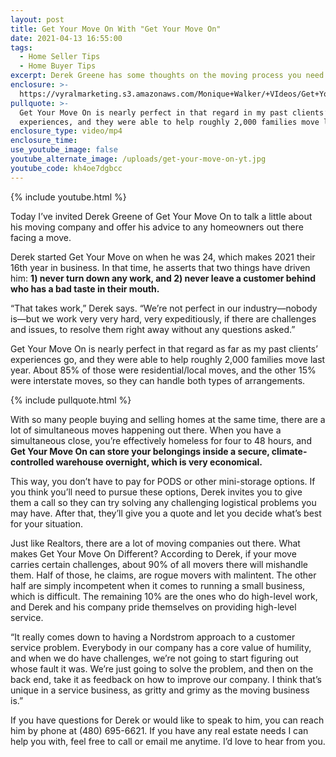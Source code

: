 ```yaml
---
layout: post
title: Get Your Move On With "Get Your Move On"
date: 2021-04-13 16:55:00
tags:
  - Home Seller Tips
  - Home Buyer Tips
excerpt: Derek Greene has some thoughts on the moving process you need to hear.
enclosure: >-
  https://vyralmarketing.s3.amazonaws.com/Monique+Walker/+VIdeos/Get+Your+Move+On+With+Get+Your+Move+On.mp4
pullquote: >-
  Get Your Move On is nearly perfect in that regard in my past clients’
  experiences, and they were able to help roughly 2,000 families move last year.
enclosure_type: video/mp4
enclosure_time:
use_youtube_image: false
youtube_alternate_image: /uploads/get-your-move-on-yt.jpg
youtube_code: kh4oe7dgbcc
---
```

{% include youtube.html %}

Today I’ve invited Derek Greene of Get Your Move On to talk a little about his moving company and offer his advice to any homeowners out there facing a move.&nbsp;

Derek started Get Your Move on when he was 24, which makes 2021 their 16th year in business. In that time, he asserts that two things have driven him: **1) never turn down any work, and 2) never leave a customer behind who has a bad taste in their mouth.**&nbsp;

“That takes work,” Derek says. “We’re not perfect in our industry—nobody is—but we work very very hard, very expeditiously, if there are challenges and issues, to resolve them right away without any questions asked.”

Get Your Move On is nearly perfect in that regard as far as my past clients’ experiences go, and they were able to help roughly 2,000 families move last year. About 85% of those were residential/local moves, and the other 15% were interstate moves, so they can handle both types of arrangements.&nbsp;

{% include pullquote.html %}

With so many people buying and selling homes at the same time, there are a lot of simultaneous moves happening out there. When you have a simultaneous close, you’re effectively homeless for four to 48 hours, and **Get Your Move On can store your belongings inside a secure, climate-controlled warehouse overnight, which is very economical.&nbsp;**

This way, you don’t have to pay for PODS or other mini-storage options. If you think you’ll need to pursue these options, Derek invites you to give them a call so they can try solving any challenging logistical problems you may have. After that, they’ll give you a quote and let you decide what’s best for your situation.&nbsp;

Just like Realtors, there are a lot of moving companies out there. What makes Get Your Move On Different? According to Derek, if your move carries certain challenges, about 90% of all movers there will mishandle them. Half of those, he claims, are rogue movers with malintent. The other half are simply incompetent when it comes to running a small business, which is difficult. The remaining 10% are the ones who do high-level work, and Derek and his company pride themselves on providing high-level service.&nbsp;

“It really comes down to having a Nordstrom approach to a customer service problem. Everybody in our company has a core value of humility, and when we do have challenges, we’re not going to start figuring out whose fault it was. We’re just going to solve the problem, and then on the back end, take it as feedback on how to improve our company. I think that’s unique in a service business, as gritty and grimy as the moving business is.”&nbsp;

If you have questions for Derek or would like to speak to him, you can reach him by phone at (480) 695-6621. If you have any real estate needs I can help you with, feel free to call or email me anytime. I’d love to hear from you.
